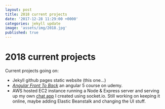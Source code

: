 ```yaml
---
layout: post
title: 2018 current projects
date: '2017-12-28 11:29:00 +0000'
categories: jekyll update
image: 'assets/img/2018.jpg'
published: true
---
```


# 2018 current projects

Current projects going on:

- Jekyll github pages static website (this one...)
- *[Angular Front To Back](https://www.udemy.com/angular-4-front-to-back/learn/v4/content)* an angular 5 course on udemy.
- AWS hosted EC2 instance running a Node & Express server and serving up my own [chat app](http://ec2-54-68-52-174.us-west-2.compute.amazonaws.com:3000/chat.html) I created using socket.io.
Still working on keeping it online, maybe adding Elastic Beanstalk and changing the UI stuff.
